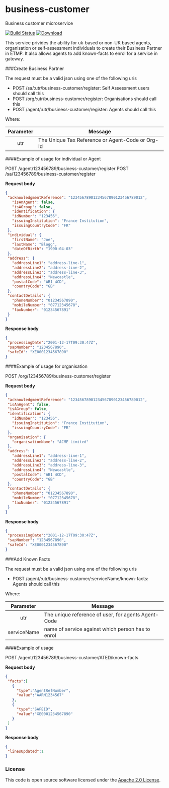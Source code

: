 business-customer
=============
Business customer microservice

[![Build Status](https://travis-ci.org/hmrc/business-customer.svg?branch=master)](https://travis-ci.org/hmrc/business-customer) [ ![Download](https://api.bintray.com/packages/hmrc/releases/business-customer/images/download.svg) ](https://bintray.com/hmrc/releases/business-customer/_latestVersion)


This service privides the ability for uk-based or non-UK based agents, organisation or self-assessment individuals to create their Business Partner in ETMP. It also allows agents to add known-facts to enrol for a service in gateway.

###Create Business Partner

The request must be a valid json using one of the following uris
- POST    /sa/:utr/business-customer/register: Self Assessment users should call this
- POST    /org/:utr/business-customer/register: Organisations should call this
- POST    /agent/:utr/business-customer/register: Agents should call this

Where:

| Parameter | Message                      |
|:--------:|------------------------------|
|   utr    | The Unique Tax Reference or Agent-Code or Org-Id |

####Example of usage for individual or Agent

 POST /agent/123456789/business-customer/register
 POST /sa/123456789/business-customer/register

 **Request body**

 ```json
{
  "acknowledgmentReference": "12345678901234567890123456789012",
    "isAnAgent": false,
    "isAGroup": false,
    "identification": {
    "idNumber": "123456",
    "issuingInstitution": "France Institution",
    "issuingCountryCode": "FR"
  },
  "individual": {
    "firstName": "Joe",
    "lastName": "Blogg",
    "dateOfBirth": "1990-04-03"
  },
  "address": {
    "addressLine1": "address-line-1",
    "addressLine2": "address-line-2",
    "addressLine3": "address-line-3",
    "addressLine4": "Newcastle",
    "postalCode": "AB1 4CD",
    "countryCode": "GB"
  },
  "contactDetails": {
    "phoneNumber": "01234567890",
    "mobileNumber": "07712345678",
    "faxNumber": "01234567891"
  }
}
 ```
 **Response body**

 ```json
{
  "processingDate":"2001-12-17T09:30:47Z",
  "sapNumber": "1234567890",
  "safeId": "XE0001234567890"
}
 ```

####Example of usage for organisation

 POST /org/123456789/business-customer/register

 **Request body**

 ```json
{
  "acknowledgmentReference": "12345678901234567890123456789012",
  "isAnAgent": false,
  "isAGroup": false,
  "identification": {
    "idNumber": "123456",
    "issuingInstitution": "France Institution",
    "issuingCountryCode": "FR"
  },
  "organisation": {
    "organisationName": "ACME Limited"
  },
  "address": {
    "addressLine1": "address-line-1",
    "addressLine2": "address-line-2",
    "addressLine3": "address-line-3",
    "addressLine4": "Newcastle",
    "postalCode": "AB1 4CD",
    "countryCode": "GB"
  },
  "contactDetails": {
    "phoneNumber": "01234567890",
    "mobileNumber": "07712345678",
    "faxNumber": "01234567891"
  }
}
 ```
 **Response body**

 ```json
{
  "processingDate":"2001-12-17T09:30:47Z",
  "sapNumber": "1234567890",
  "safeId": "XE0001234567890"
}
 ```

###Add Known Facts

The request must be a valid json using one of the following uris
- POST    /agent/:utr/business-customer/:serviceName/known-facts: Agents should call this

Where:

| Parameter | Message                      |
|:--------:|------------------------------|
|   utr    | The unique reference of user, for agents Agent-Code |
|   serviceName    | name of service against which person has to enrol |

####Example of usage

 POST /agent/123456789/business-customer/ATED/known-facts

 **Request body**

 ```json
{
  "facts":[
    {
      "type":"AgentRefNumber",
      "value":"AARN1234567"
    },
    {
      "type":"SAFEID",
      "value":"XE0001234567890"
    }
  ]
}
 ```
 **Response body**

 ```json
{
  "linesUpdated":1
}
 ```

### License

This code is open source software licensed under the [Apache 2.0 License]("http://www.apache.org/licenses/LICENSE-2.0.html").

